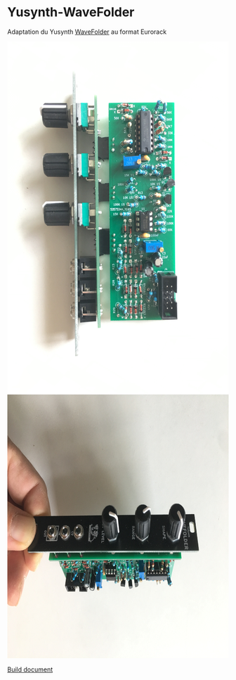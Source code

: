 # Yusynth-WaveFolder
Adaptation du Yusynth [WaveFolder](http://yusynth.net/Modular/index_en.html) au format Eurorack




<img src="IMG_4052.JPG" height="800" width="600" >
<img src="IMG_4054.JPG" height="600" width="800" >


[Build document](https://htmlpreview.github.io/?https://github.com/jojo-monk/Yusynth-WaveFolder/blob/main/ibom.html)


